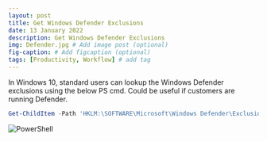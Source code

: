 ```yaml
---
layout: post
title: Get Windows Defender Exclusions
date: 13 January 2022 
description: Get Windows Defender Exclusions
img: Defender.jpg # Add image post (optional)
fig-caption: # Add figcaption (optional)
tags: [Productivity, Workflow] # add tag
---
```

<p>In Windows 10, standard users can lookup the Windows Defender exclusions using the below PS cmd. Could be useful if customers are running Defender.</p>

~~~powershell
Get-ChildItem -Path 'HKLM:\SOFTWARE\Microsoft\Windows Defender\Exclusions\'
~~~

![PowerShell]({{site.baseurl}}/assets/img/PSgetchilditem.png)

